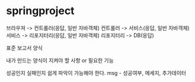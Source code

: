 # springproject
브라우져 -> 컨트롤러(응답, 일반 자바객체)
컨트롤러 -> 서비스(응답, 일반 자바객체)
서비스 -> 리포지터리(응답, 일반 자바객체)
리포지터리 -> DB(응답)

표준 보고서 양식

내가 만드는 양식이 지켜야 할 사항 or 필요한 기능

성공인지 실패인지 쉽게 파악이 가능해야 한다.
msg - 성공여부, 메세지, 추가데이터

